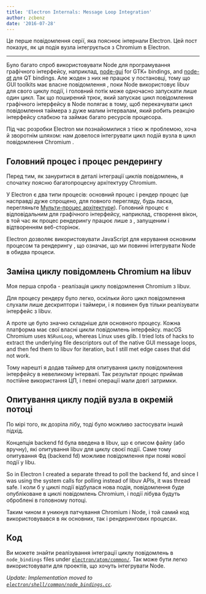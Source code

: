 ```yaml
---
title: 'Electron Internals: Message Loop Integration'
author: zcbenz
date: '2016-07-28'
---
```


Це перше повідомлення серії, яка пояснює інтернали Electron. Цей пост показує, як ця подія вузла інтегрується з Chromium в Electron.

---

Було багато спроб використовувати Node для програмування графічного інтерфейсу, наприклад, [node-gui](https://github.com/zcbenz/node-gui) for GTK+ bindings, and [node-qt](https://github.com/arturadib/node-qt) для QT bindings. Але жоден з них не працює у постановці, тому що GUI toolkits має власне повідомлення , поки Node використовує libuv для свого циклу події, і головний потік може одночасно запускати лише один цикл. Так що поширений трюк, який запускає цикл повідомлення графічного інтерфейсу в Node полягає в тому, щоб перекачувати цикл повідомлення таймера з дуже малим інтервалам, який робить реакцію інтерфейсу слабкою та займає багато ресурсів процесора.

Під час розробки Electron ми познайомилися з тією ж проблемою, хоча й зворотнім шляхом: нам довелося інтегрувати цикл подій вузла в цикл повідомлення Chromium .

## Головний процес і процес рендерингу

Перед тим, як зануритися в деталі інтеграції циклів повідомлень, я спочатку поясню багатопроцесну архітектуру Chromium.

У Electron є два типи процесів: основний процес і рендер процес (це насправді дуже спрощено, для повного перегляду, будь ласка, перегляньте [Мульти-процес архітектури](http://dev.chromium.org/developers/design-documents/multi-process-architecture)). Головний процес є відповідальним для графічного інтерфейсу, наприклад, створення вікон, в той час як процес рендерингу працює лише з , запущеним і відтворенням веб-сторінок.

Electron дозволяє використовувати JavaScript для керування основним процесом та рендерингу , що означає, що ми повинні інтегрувати Node в обидва процеси.

## Заміна циклу повідомлень Chromium на libuv

Моя перша спроба - реалізація циклу повідомлення Chromium з libuv.

Для процесу рендеру було легко, оскільки його цикл повідомлення слухали лише дескриптори і таймери, і я повинен був тільки реалізувати інтерфейс з libuv.

А проте це було значно складніше для основного процесу. Кожна платформа має свої власні цикли повідомлень інтерфейсу. macOS Chromium uses `NSRunLoop`, whereas Linux uses glib. I tried lots of hacks to extract the underlying file descriptors out of the native GUI message loops, and then fed them to libuv for iteration, but I still met edge cases that did not work.

Тому нарешті я додав таймер для опитування циклу повідомлення інтерфейсу в невеликому інтервалі. Так результат процес приймав постійне використання ЦП, і певні операції мали довгі затримки.

## Опитування циклу подій вузла в окремій потоці

По мірі того, як дозріла лібу, тоді було можливо застосувати інший підхід.

Концепція backend fd була введена в libuv, що є описом файлу (або вручну), які опитування libuv для циклу своєї події. Саме тому опитування Фд (backend fd) можливе повідомлення при появі нової події у libu.

So in Electron I created a separate thread to poll the backend fd, and since I was using the system calls for polling instead of libuv APIs, it was thread safe. І коли б у циклі події відбулася нова подія, повідомлення буде опубліковане в циклі повідомлень Chromium, і події лібува будуть оброблені в головному потоці.

Таким чином я уникнув патчування Chromium і Node, і той самий код використовувався в як основних, так і рендерингових процесах.

## Код

Ви можете знайти реалізування інтеграції циклу повідомлень в `node_bindings` files under [`electron/atom/common/`](https://github.com/electron/electron/tree/master/atom/common). Так може бути легко використовувати для проектів, що хочуть інтегрувати Node.

*Update: Implementation moved to [`electron/shell/common/node_bindings.cc`](https://github.com/electron/electron/blob/master/shell/common/node_bindings.cc).*
